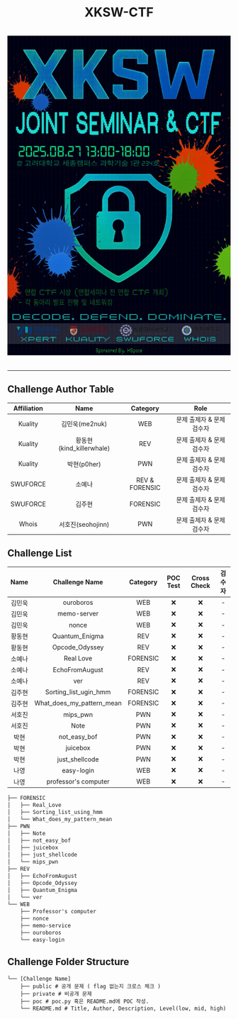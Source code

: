 <div align="center">
  
# XKSW-CTF

<br>
<img src="docs/image.png" alt="XKSW-CTF" width="600"/>
<br>
<br>

---

</div>

## Challenge Author Table

| Affiliation | Name | Category | Role |
| :-: | :-: | :-: | :-: |
| Kuality | 김민욱(me2nuk) | WEB | 문제 출제자 & 문제 검수자 |
| Kuality | 황동현(kind_killerwhale) | REV | 문제 출제자 & 문제 검수자 | 
| Kuality | 박현(p0her) | PWN | 문제 출제자 & 문제 검수자 |
| SWUFORCE | 소예나 | REV & FORENSIC | 문제 출제자 & 문제 검수자 |
| SWUFORCE | 김주현 | FORENSIC | 문제 출제자 & 문제 검수자 |
| Whois | 서호진(seohojinn) | PWN | 문제 출제자 & 문제 검수자 |


## Challenge List

| Name | Challenge Name | Category | POC Test | Cross Check | 검수자 | 
| :-: | :-: | :-: | :-: | :-: | :-: |
| 김민욱 | ouroboros | WEB | ❌ | ❌ | - | 
| 김민욱 | memo-server | WEB | ❌ | ❌ | - |
| 김민욱 | nonce | WEB | ❌ | ❌ | - |
| 황동현 | Quantum_Enigma | REV | ❌ | ❌ | - |
| 황동현 | Opcode_Odyssey | REV | ❌ | ❌ | - |
| 소예나 | Real Love | FORENSIC | ❌ | ❌ | - |
| 소예나 | EchoFromAugust | REV | ❌ | ❌ | - |
| 소예나 | ver | REV | ❌ | ❌ | - |
| 김주현 | Sorting_list_ugin_hmm | FORENSIC | ❌ | ❌ | - |
| 김주현 | What_does_my_pattern_mean | FORENSIC | ❌ | ❌ | - |
| 서호진 | mips_pwn | PWN | ❌ | ❌ | - |
| 서호진 | Note | PWN | ❌ | ❌ | - |
| 박현 | not_easy_bof | PWN | ❌ | ❌ | - |
| 박현 | juicebox | PWN | ❌ | ❌ | - |
| 박현 | just_shellcode | PWN | ❌ | ❌ | - |
| 나영 | easy-login | WEB | ❌ | ❌ | - |
| 나영 | professor's computer | WEB | ❌ | ❌ | - | 

```
├── FORENSIC
│   ├── Real_Love
│   ├── Sorting_list_using_hmm
│   └── What_does_my_pattern_mean
├── PWN
│   ├── Note
│   ├── not_easy_bof
│   ├── juicebox
│   ├── just_shellcode
│   └── mips_pwn
├── REV
│   ├── EchoFromAugust
│   ├── Opcode_Odyssey
│   ├── Quantum_Enigma
│   └── ver
└── WEB
    ├── Professor's computer
    ├── nonce
    ├── memo-service
    ├── ouroboros
    └── easy-login
```

## Challenge Folder Structure

```
└── [Challenge Name]
    ├── public # 공개 문제 ( flag 없는지 크로스 체크 )
    ├── private # 비공개 문제
    ├── poc # poc.py 혹은 README.md에 POC 작성.
    └── README.md # Title, Author, Description, Level(low, mid, high)
```